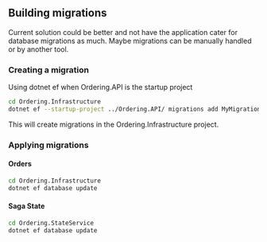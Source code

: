 ## Building migrations

Current solution could be better and not have the application cater for database migrations as much. 
Maybe migrations can be manually handled or by another tool. 

### Creating a migration

Using dotnet ef when Ordering.API is the startup project

```sh
cd Ordering.Infrastructure
dotnet ef --startup-project ../Ordering.API/ migrations add MyMigration  
```

This will create migrations in the Ordering.Infrastructure project.

### Applying migrations

#### Orders
```sh
cd Ordering.Infrastructure
dotnet ef database update
```

#### Saga State
```sh
cd Ordering.StateService
dotnet ef database update

```
